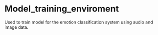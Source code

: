# Model_training_enviroment
Used to train model for the emotion classification system using audio and image data.
